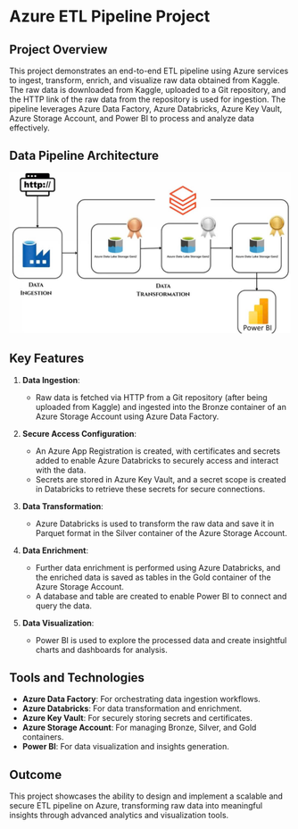 # Azure ETL Pipeline Project

## Project Overview
This project demonstrates an end-to-end ETL pipeline using Azure services to ingest, transform, enrich, and visualize raw data obtained from Kaggle. The raw data is downloaded from Kaggle, uploaded to a Git repository, and the HTTP link of the raw data from the repository is used for ingestion. The pipeline leverages Azure Data Factory, Azure Databricks, Azure Key Vault, Azure Storage Account, and Power BI to process and analyze data effectively.

## Data Pipeline Architecture
![Data Pipeline Architecture](img/AzureETL.jpg)

## Key Features
1. **Data Ingestion**:
   - Raw data is fetched via HTTP from a Git repository (after being uploaded from Kaggle) and ingested into the Bronze container of an Azure Storage Account using Azure Data Factory.

2. **Secure Access Configuration**:
   - An Azure App Registration is created, with certificates and secrets added to enable Azure Databricks to securely access and interact with the data.
   - Secrets are stored in Azure Key Vault, and a secret scope is created in Databricks to retrieve these secrets for secure connections.

3. **Data Transformation**:
   - Azure Databricks is used to transform the raw data and save it in Parquet format in the Silver container of the Azure Storage Account.

4. **Data Enrichment**:
   - Further data enrichment is performed using Azure Databricks, and the enriched data is saved as tables in the Gold container of the Azure Storage Account.
   - A database and table are created to enable Power BI to connect and query the data.

5. **Data Visualization**:
   - Power BI is used to explore the processed data and create insightful charts and dashboards for analysis.

## Tools and Technologies
- **Azure Data Factory**: For orchestrating data ingestion workflows.
- **Azure Databricks**: For data transformation and enrichment.
- **Azure Key Vault**: For securely storing secrets and certificates.
- **Azure Storage Account**: For managing Bronze, Silver, and Gold containers.
- **Power BI**: For data visualization and insights generation.

## Outcome
This project showcases the ability to design and implement a scalable and secure ETL pipeline on Azure, transforming raw data into meaningful insights through advanced analytics and visualization tools.